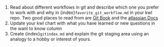 1. Read about different workflows in git and describe which one you prefer to work with and why in {index}`favorite_git_workflow.md` in your kwl repo. Two good places to read from are [Git Book](https://git-scm.com/book/en/v2/Distributed-Git-Distributed-Workflows#ch05-distributed-git) and the [atlassian Docs](https://www.atlassian.com/git/tutorials/comparing-workflows)
2. Update your kwl chart with what you have learned or new questions in the want to know column
3. Create {index}`gitindex.md` and explain the git staging area using an analogy to a hobby or interest of yours. 
